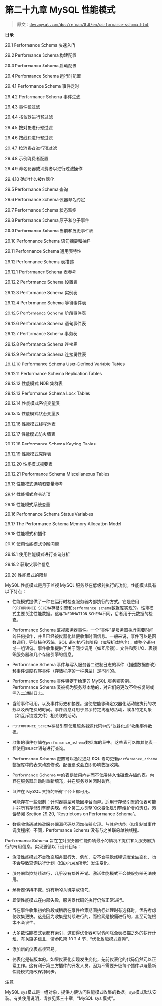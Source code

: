 # 第二十九章 MySQL 性能模式

> 原文：[`dev.mysql.com/doc/refman/8.0/en/performance-schema.html`](https://dev.mysql.com/doc/refman/8.0/en/performance-schema.html)

**目录**

29.1 Performance Schema 快速入门

29.2 Performance Schema 构建配置

29.3 Performance Schema 启动配置

29.4 Performance Schema 运行时配置

29.4.1 Performance Schema 事件定时

29.4.2 Performance Schema 事件过滤

29.4.3 事件预过滤

29.4.4 按仪器进行预过滤

29.4.5 按对象进行预过滤

29.4.6 按线程进行预过滤

29.4.7 按消费者进行预过滤

29.4.8 示例消费者配置

29.4.9 命名仪器或消费者以进行过滤操作

29.4.10 确定什么被仪器化

29.5 Performance Schema 查询

29.6 Performance Schema 仪器命名约定

29.7 Performance Schema 状态监控

29.8 Performance Schema 原子和分子事件

29.9 Performance Schema 当前和历史事件表

29.10 Performance Schema 语句摘要和抽样

29.11 Performance Schema 通用表特性

29.12 Performance Schema 表描述

29.12.1 Performance Schema 表参考

29.12.2 Performance Schema 设置表

29.12.3 Performance Schema 实例表

29.12.4 Performance Schema 等待事件表

29.12.5 Performance Schema 阶段事件表

29.12.6 Performance Schema 语句事件表

29.12.7 Performance Schema 事务表

29.12.8 Performance Schema 连接表

29.12.9 Performance Schema 连接属性表

29.12.10 Performance Schema User-Defined Variable Tables

29.12.11 Performance Schema Replication Tables

29.12.12 性能模式 NDB 集群表

29.12.13 Performance Schema Lock Tables

29.12.14 性能模式系统变量表

29.12.15 性能模式状态变量表

29.12.16 性能模式线程池表

29.12.17 性能模式防火墙表

29.12.18 Performance Schema Keyring Tables

29.12.19 性能模式克隆表

29.12.20 性能模式摘要表

29.12.21 Performance Schema Miscellaneous Tables

29.13 性能模式选项和变量参考

29.14 性能模式命令选项

29.15 性能模式系统变量

29.16 Performance Schema Status Variables

29.17 The Performance Schema Memory-Allocation Model

29.18 性能模式和插件

29.19 使用性能模式诊断问题

29.19.1 使用性能模式进行查询分析

29.19.2 获取父事件信息

29.20 性能模式的限制

MySQL 性能模式是用于监视 MySQL 服务器在低级别执行的功能。性能模式具有以下特点：

+   性能模式提供了一种在运行时检查服务器内部执行的方式。它是使用`PERFORMANCE_SCHEMA`存储引擎和`performance_schema`数据库实现的。性能模式主要关注性能数据。这与`INFORMATION_SCHEMA`不同，后者用于元数据的检查。

+   Performance Schema 监视服务器事件。一个“事件”是服务器执行需要时间的任何操作，并且已经被仪器化以便收集时间信息。一般来说，事件可以是函数调用，等待操作系统，SQL 语句执行的阶段（如解析或排序），或整个语句或一组语句。事件收集提供了关于同步调用（如互斥锁）、文件和表 I/O、表锁等服务器和几个存储引擎的信息。

+   Performance Schema 事件与写入服务器二进制日志的事件（描述数据修改）和事件调度程序事件（存储程序的一种类型）是不同的。

+   Performance Schema 事件特定于给定的 MySQL 服务器实例。Performance Schema 表被视为服务器本地的，对它们的更改不会被复制或写入二进制日志。

+   当前事件可用，以及事件历史和摘要。这使您能够确定仪器化活动被执行的次数以及所花费的时间。事件信息可用于显示特定线程的活动，或与特定对象（如互斥锁或文件）相关联的活动。

+   `PERFORMANCE_SCHEMA`存储引擎使用服务器源代码中的“仪器化点”收集事件数据。

+   收集的事件存储在`performance_schema`数据库的表中。这些表可以像其他表一样使用`SELECT`语句进行查询。

+   Performance Schema 配置可以通过通过 SQL 语句更新`performance_schema`数据库中的表来动态修改。配置更改会立即影响数据收集。

+   Performance Schema 中的表是使用内存而不使用持久性磁盘存储的表。内容在服务器启动时重新填充，并在服务器关闭时丢弃。

+   监控在 MySQL 支持的所有平台上都可用。

    可能存在一些限制：计时器类型可能因平台而异。适用于存储引擎的仪器可能并非所有存储引擎都实现。每个第三方引擎的仪器化是引擎维护者的责任。另请参阅 Section 29.20, “Restrictions on Performance Schema”。

+   数据收集通过修改服务器源代码以添加仪器实现。与其他功能（如复制或事件调度程序）不同，Performance Schema 没有与之关联的单独线程。

Performance Schema 旨在在对服务器性能影响最小的情况下提供有关服务器执行的有用信息。实现遵循以下设计目标：

+   激活性能模式不会改变服务器行为。例如，它不会导致线程调度发生变化，也不会导致查询执行计划（如`EXPLAIN`所示）发生变化。

+   服务器监控持续进行，几乎没有额外开销。激活性能模式不会使服务器无法使用。

+   解析器保持不变。没有新的关键字或语句。

+   即使性能模式在内部失败，服务器代码的执行仍然正常进行。

+   当在事件收集初始阶段或稍后在事件检索期间执行处理时有选择时，优先考虑使收集更快。这是因为收集是持续进行的，而检索是按需进行的，甚至可能根本不会发生。

+   大多数性能模式表都有索引，这使得优化器可以访问除全表扫描之外的执行计划。有关更多信息，请参见第 10.2.4 节，“优化性能模式查询”。

+   添加新的仪表点很容易。

+   仪表化是有版本的。如果仪表化实现发生变化，先前仪表化的代码仍然可以正常工作。这有利于第三方插件的开发人员，因为不需要升级每个插件以与最新性能模式更改保持同步。

注意

MySQL `sys`模式是一组对象，提供方便访问性能模式收集的数据。`sys`模式默认安装。有关使用说明，请参见第三十章，“MySQL sys 模式”。
